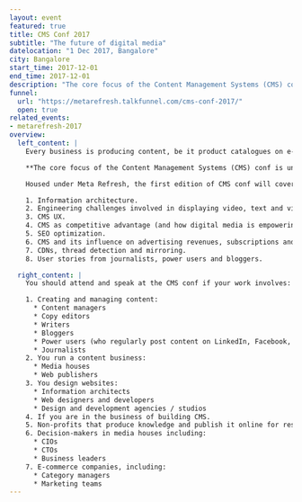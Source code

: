 ```yaml
---
layout: event
featured: true
title: CMS Conf 2017
subtitle: "The future of digital media"
datelocation: "1 Dec 2017, Bangalore"
city: Bangalore
start_time: 2017-12-01
end_time: 2017-12-01
description: "The core focus of the Content Management Systems (CMS) conf is understanding CMS workflows – why does your workflow necessitate either building a custom CMS or using an existing CMS."
funnel:
  url: "https://metarefresh.talkfunnel.com/cms-conf-2017/"
  open: true
related_events:
- metarefresh-2017
overview:
  left_content: |
    Every business is producing content, be it product catalogues on e-commerce websites, user updates and stories on social networking platforms, or news in the form of text and video on media sites. Managing and displaying content is the cornerstone of business and engineering decisions in every domain – not just media.

    **The core focus of the Content Management Systems (CMS) conf is understanding CMS workflows – why does your workflow necessitate either building a custom CMS or using an existing CMS.**

    Housed under Meta Refresh, the first edition of CMS conf will cover the following topics:

    1. Information architecture.
    2. Engineering challenges involved in displaying video, text and visual content.
    3. CMS UX.
    4. CMS as competitive advantage (and how digital media is empowering different businesses).
    5. SEO optimization.
    6. CMS and its influence on advertising revenues, subscriptions and monetization.
    7. CDNs, thread detection and mirroring.
    8. User stories from journalists, power users and bloggers.

  right_content: |
    You should attend and speak at the CMS conf if your work involves:

    1. Creating and managing content:
      * Content managers
      * Copy editors
      * Writers
      * Bloggers
      * Power users (who regularly post content on LinkedIn, Facebook, Medium and other platforms)
      * Journalists
    2. You run a content business:
      * Media houses
      * Web publishers
    3. You design websites:
      * Information architects
      * Web designers and developers
      * Design and development agencies / studios
    4. If you are in the business of building CMS.
    5. Non-profits that produce knowledge and publish it online for research, advocacy or outreach.
    6. Decision-makers in media houses including:
      * CIOs
      * CTOs
      * Business leaders
    7. E-commerce companies, including:
      * Category managers
      * Marketing teams
---
```

